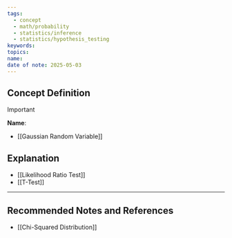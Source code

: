 ```yaml
---
tags:
  - concept
  - math/probability
  - statistics/inference
  - statistics/hypothesis_testing
keywords: 
topics: 
name: 
date of note: 2025-05-03
---
```


## Concept Definition

>[!important]
>**Name**: 


- [[Gaussian Random Variable]]


## Explanation


- [[Likelihood Ratio Test]]
- [[T-Test]]


-----------
##  Recommended Notes and References

- [[Chi-Squared Distribution]]
